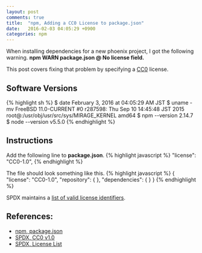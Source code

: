 ```yaml
---
layout: post
comments: true
title:  "npm, Adding a CC0 License to package.json"
date:   2016-02-03 04:05:29 +0900
categories: npm
---
```

When installing dependencies for a new phoenix project, I got the following
warning.
**npm WARN package.json @ No license field.**

This post covers fixing that problem by specifying a [CC0][spdx-cc0] license.

## Software Versions
{% highlight sh %}
$ date
February  3, 2016 at 04:05:29 AM JST
$ uname -mv
FreeBSD 11.0-CURRENT #0 r287598: Thu Sep 10 14:45:48 JST 2015     root@:/usr/obj/usr/src/sys/MIRAGE_KERNEL  amd64
$ npm --version
2.14.7
$ node --version
v5.5.0
{% endhighlight %}

## Instructions
Add the following line to **package.json**.
{% highlight javascript %}
  "license": "CC0-1.0",
{% endhighlight %}

The file should look something like this.
{% highlight javascript %}
{
  "license": "CC0-1.0",
  "repository": {
  },
  "dependencies": {
  }
}
{% endhighlight %}

SPDX maintains a [list of valid license identifiers][spdx-list].

## References:
- [npm, package.json][npm-package]
- [SPDX, CC0 v1.0][spdx-cc0]
- [SPDX, License List][spdx-list]

[npm-package]: https://docs.npmjs.com/files/package.json
[spdx-cc0]: https://spdx.org/licenses/CC0-1.0.html
[spdx-list]: https://spdx.org/licenses/

